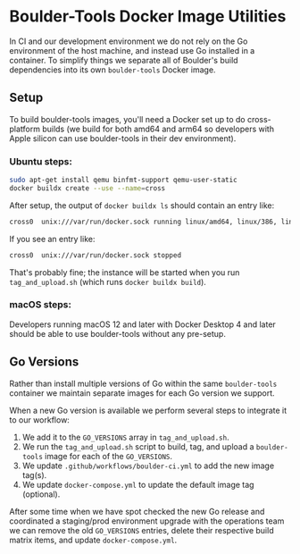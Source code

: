 # Boulder-Tools Docker Image Utilities

In CI and our development environment we do not rely on the Go environment of
the host machine, and instead use Go installed in a container. To simplify
things we separate all of Boulder's build dependencies into its own
`boulder-tools` Docker image.

## Setup

To build boulder-tools images, you'll need a Docker set up to do cross-platform
builds (we build for both amd64 and arm64 so developers with Apple silicon can use
boulder-tools in their dev environment).

### Ubuntu steps:
```sh
sudo apt-get install qemu binfmt-support qemu-user-static
docker buildx create --use --name=cross
```

After setup, the output of `docker buildx ls` should contain an entry like:

```sh
cross0  unix:///var/run/docker.sock running linux/amd64, linux/386, linux/arm64, linux/riscv64, linux/ppc64le, linux/s390x, linux/mips64le, linux/mips64, linux/arm/v7, linux/arm/v6
```

If you see an entry like:

```sh
cross0  unix:///var/run/docker.sock stopped
```

That's probably fine; the instance will be started when you run
`tag_and_upload.sh` (which runs `docker buildx build`).

### macOS steps:
Developers running macOS 12 and later with Docker Desktop 4 and later should
be able to use boulder-tools without any pre-setup.

## Go Versions

Rather than install multiple versions of Go within the same `boulder-tools`
container we maintain separate images for each Go version we support.

When a new Go version is available we perform several steps to integrate it
to our workflow:

1. We add it to the `GO_VERSIONS` array in `tag_and_upload.sh`.
2. We run the `tag_and_upload.sh` script to build, tag, and upload
   a `boulder-tools` image for each of the `GO_VERSIONS`.
3. We update `.github/workflows/boulder-ci.yml` to add the new image tag(s).
4. We update `docker-compose.yml` to update the default image tag (optional).

After some time when we have spot checked the new Go release and coordinated
a staging/prod environment upgrade with the operations team we can remove the
old `GO_VERSIONS` entries, delete their respective build matrix items, and update
`docker-compose.yml`.

